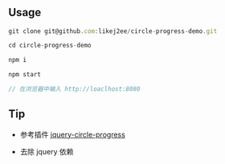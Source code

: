 #

## Usage

```js
git clone git@github.com:likej2ee/circle-progress-demo.git

cd circle-progress-demo

npm i

npm start

// 在浏览器中输入 http://loaclhost:8080
```

## Tip

- 参考插件 [jquery-circle-progress](http://kottenator.github.io/jquery-circle-progress/)

- 去除 jquery 依赖
